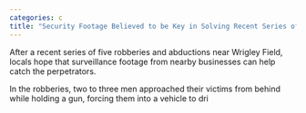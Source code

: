 ```yaml
---
categories: c
title: "Security Footage Believed to be Key in Solving Recent Series of Robberies Abductions in Wrigleyville"
---
```


After a recent series of five robberies and abductions near Wrigley Field, locals hope that surveillance footage from nearby businesses can help catch the perpetrators.



In the robberies, two to three men approached their victims from behind while holding a gun, forcing them into a vehicle to dri